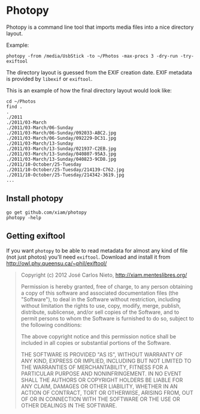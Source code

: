 # Photopy

Photopy is a command line tool that imports media files into a nice directory
layout.

Example:

```
photopy -from /media/UsbStick -to ~/Photos -max-procs 3 -dry-run -try-exiftool
```

The directory layout is guessed from the EXIF creation date. EXIF metadata is
provided by `libexif` or `exiftool`.

This is an example of how the final directory layout would look like:

```
cd ~/Photos
find .
.
./2011
./2011/03-March
./2011/03-March/06-Sunday
./2011/03-March/06-Sunday/092033-ABC2.jpg
./2011/03-March/06-Sunday/092229-DC31.jpg
./2011/03-March/13-Sunday
./2011/03-March/13-Sunday/021937-C2EB.jpg
./2011/03-March/13-Sunday/040807-95A3.jpg
./2011/03-March/13-Sunday/040823-9CD8.jpg
./2011/10-October/25-Tuesday
./2011/10-October/25-Tuesday/214139-C762.jpg
./2011/10-October/25-Tuesday/214342-3619.jpg
...
```

## Install photopy

```
go get github.com/xiam/photopy
photopy -help
```

## Getting exiftool

If you want `photopy` to be able to read metadata for almost any kind of file
(not just photos) you'll need `exiftool`. Download and install it from
http://owl.phy.queensu.ca/~phil/exiftool/

> Copyright (c) 2012 José Carlos Nieto, http://xiam.menteslibres.org/
>
> Permission is hereby granted, free of charge, to any person obtaining
> a copy of this software and associated documentation files (the
> "Software"), to deal in the Software without restriction, including
> without limitation the rights to use, copy, modify, merge, publish,
> distribute, sublicense, and/or sell copies of the Software, and to
> permit persons to whom the Software is furnished to do so, subject to
> the following conditions:
>
> The above copyright notice and this permission notice shall be
> included in all copies or substantial portions of the Software.
>
> THE SOFTWARE IS PROVIDED "AS IS", WITHOUT WARRANTY OF ANY KIND,
> EXPRESS OR IMPLIED, INCLUDING BUT NOT LIMITED TO THE WARRANTIES OF
> MERCHANTABILITY, FITNESS FOR A PARTICULAR PURPOSE AND
> NONINFRINGEMENT. IN NO EVENT SHALL THE AUTHORS OR COPYRIGHT HOLDERS BE
> LIABLE FOR ANY CLAIM, DAMAGES OR OTHER LIABILITY, WHETHER IN AN ACTION
> OF CONTRACT, TORT OR OTHERWISE, ARISING FROM, OUT OF OR IN CONNECTION
> WITH THE SOFTWARE OR THE USE OR OTHER DEALINGS IN THE SOFTWARE.
